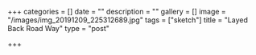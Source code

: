 +++
categories = []
date = ""
description = ""
gallery = []
image = "/images/img_20191209_225312689.jpg"
tags = ["sketch"]
title = "Layed Back Road Way"
type = "post"

+++
